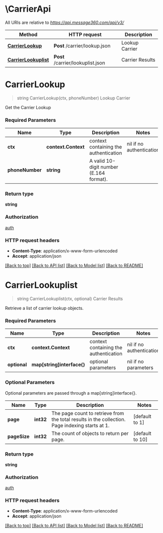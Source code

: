 # \CarrierApi

All URIs are relative to *https://api.message360.com/api/v3/*

Method | HTTP request | Description
------------- | ------------- | -------------
[**CarrierLookup**](CarrierApi.md#CarrierLookup) | **Post** /carrier/lookup.json | Lookup Carrier
[**CarrierLookuplist**](CarrierApi.md#CarrierLookuplist) | **Post** /carrier/lookuplist.json | Carrier Results


# **CarrierLookup**
> string CarrierLookup(ctx, phoneNumber)
Lookup Carrier

Get the Carrier Lookup

### Required Parameters

Name | Type | Description  | Notes
------------- | ------------- | ------------- | -------------
 **ctx** | **context.Context** | context containing the authentication | nil if no authentication
  **phoneNumber** | **string**| A valid 10-digit number (E.164 format). | 

### Return type

**string**

### Authorization

[auth](../README.md#auth)

### HTTP request headers

 - **Content-Type**: application/x-www-form-urlencoded
 - **Accept**: application/json

[[Back to top]](#) [[Back to API list]](../README.md#documentation-for-api-endpoints) [[Back to Model list]](../README.md#documentation-for-models) [[Back to README]](../README.md)

# **CarrierLookuplist**
> string CarrierLookuplist(ctx, optional)
Carrier Results

Retrieve a list of carrier lookup objects.

### Required Parameters

Name | Type | Description  | Notes
------------- | ------------- | ------------- | -------------
 **ctx** | **context.Context** | context containing the authentication | nil if no authentication
 **optional** | **map[string]interface{}** | optional parameters | nil if no parameters

### Optional Parameters
Optional parameters are passed through a map[string]interface{}.

Name | Type | Description  | Notes
------------- | ------------- | ------------- | -------------
 **page** | **int32**| The page count to retrieve from the total results in the collection. Page indexing starts at 1. | [default to 1]
 **pageSize** | **int32**| The count of objects to return per page. | [default to 10]

### Return type

**string**

### Authorization

[auth](../README.md#auth)

### HTTP request headers

 - **Content-Type**: application/x-www-form-urlencoded
 - **Accept**: application/json

[[Back to top]](#) [[Back to API list]](../README.md#documentation-for-api-endpoints) [[Back to Model list]](../README.md#documentation-for-models) [[Back to README]](../README.md)

